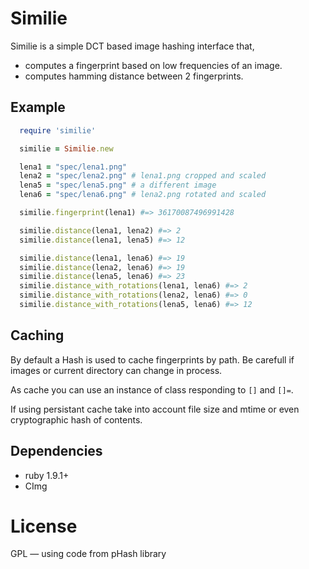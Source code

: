# Similie

Similie is a simple DCT based image hashing interface that,

* computes a fingerprint based on low frequencies of an image.
* computes hamming distance between 2 fingerprints.

## Example

```ruby
  require 'similie'

  similie = Similie.new

  lena1 = "spec/lena1.png"
  lena2 = "spec/lena2.png" # lena1.png cropped and scaled
  lena5 = "spec/lena5.png" # a different image
  lena6 = "spec/lena6.png" # lena2.png rotated and scaled

  similie.fingerprint(lena1) #=> 36170087496991428

  similie.distance(lena1, lena2) #=> 2
  similie.distance(lena1, lena5) #=> 12

  similie.distance(lena1, lena6) #=> 19
  similie.distance(lena2, lena6) #=> 19
  similie.distance(lena5, lena6) #=> 23
  similie.distance_with_rotations(lena1, lena6) #=> 2
  similie.distance_with_rotations(lena2, lena6) #=> 0
  similie.distance_with_rotations(lena5, lena6) #=> 12
```

## Caching

By default a Hash is used to cache fingerprints by path. Be carefull if images or current directory can change in process.

As cache you can use an instance of class responding to `[]` and `[]=`.

If using persistant cache take into account file size and mtime or even cryptographic hash of contents.

## Dependencies

* ruby 1.9.1+
* CImg

# License

GPL — using code from pHash library
